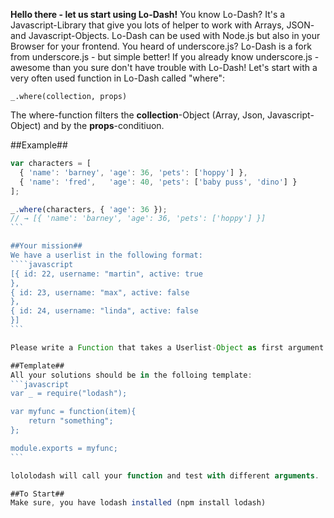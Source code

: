 **Hello there - let us start using Lo-Dash!**
You know Lo-Dash? It's a Javascript-Library that give you lots of helper to work with Arrays, JSON- and Javascript-Objects. Lo-Dash can be used with Node.js but also in your Browser for your frontend.
You heard of underscore.js? Lo-Dash is a fork from underscore.js - but simple better! If you already know underscore.js - awesome than you sure don't have trouble with Lo-Dash!
Let's start with a very often used function in Lo-Dash called "where":

````_.where(collection, props)````

The where-function filters the **collection**-Object (Array, Json, Javascript-Object) and by the **props**-conditiuon.

##Example##

````javascript
var characters = [
  { 'name': 'barney', 'age': 36, 'pets': ['hoppy'] },
  { 'name': 'fred',   'age': 40, 'pets': ['baby puss', 'dino'] }
];

_.where(characters, { 'age': 36 });
// → [{ 'name': 'barney', 'age': 36, 'pets': ['hoppy'] }]
```

##Your mission##
We have a userlist in the following format:
````javascript
[{ id: 22, username: "martin", active: true
},
{ id: 23, username: "max", active: false
},
{ id: 24, username: "linda", active: false
}]
```

Please write a Function that takes a Userlist-Object as first argument and give back only the active users (active = true)

##Template##
All your solutions should be in the folloing template:
```javascript
var _ = require("lodash");

var myfunc = function(item){
    return "something";
};

module.exports = myfunc;
```

lololodash will call your function and test with different arguments.

##To Start##
Make sure, you have lodash installed (npm install lodash)